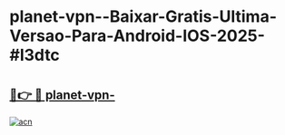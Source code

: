 # planet-vpn--Baixar-Gratis-Ultima-Versao-Para-Android-IOS-2025-#l3dtc

# <h2><a href="https://ainizakaria.my?title=planet-vpn-&ref=24M">🔗👉 🔴 planet-vpn-</a></h2>

[![acn](https://github.com/user-attachments/assets/0f9c940e-d8b0-45ae-aac7-cd30a18b3e1c)](https://ainizakaria.my?title=planet-vpn-&ref=24M)

